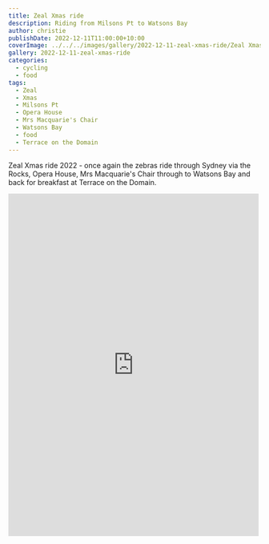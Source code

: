 ```yaml
---
title: Zeal Xmas ride
description: Riding from Milsons Pt to Watsons Bay
author: christie
publishDate: 2022-12-11T11:00:00+10:00
coverImage: ../../../images/gallery/2022-12-11-zeal-xmas-ride/Zeal Xmas ride 2022 (5).jpeg
gallery: 2022-12-11-zeal-xmas-ride
categories:
  - cycling
  - food
tags:
  - Zeal
  - Xmas
  - Milsons Pt
  - Opera House
  - Mrs Macquarie's Chair
  - Watsons Bay
  - food
  - Terrace on the Domain
---
```


Zeal Xmas ride 2022 - once again the zebras ride through Sydney via the Rocks, Opera House, Mrs Macquarie's Chair through to Watsons Bay and back for breakfast at Terrace on the Domain.

<iframe src="https://www.facebook.com/plugins/post.php?href=https%3A%2F%2Fwww.facebook.com%2Fchris1.tham%2Fposts%2Fpfbid02mMt29PGvCGogty55KrHwG9UxtLJt6FEg5VsbdR1T3ika7L5cWtG3bcuehRrYBUY6l&show_text=true&width=500" width="500" height="684" style="border:none;overflow:hidden" scrolling="no" frameborder="0" allowfullscreen="true" allow="autoplay; clipboard-write; encrypted-media; picture-in-picture; web-share"></iframe>
